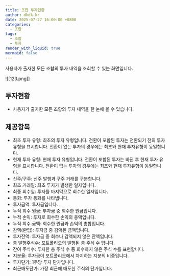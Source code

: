 ```yaml
---
title: 조합 투자현황
author: dkdk.kr
date: 2025-07-27 16:00:00 +0800
categories:
  - 조합
tags:
  - 조합
  - 투자
render_with_liquid: true
mermaid: false
---
```

사용자가 출자한 모든 조합의 투자 내역을 조회할 수 있는 화면입니다. 

![[123.png]]


## 투자현황
- 사용자가 출자한 모든 조합의 투자 내역을 한 눈에 볼 수 있습니다. 

## 제공항목
- 최초 투자 유형: 최초의 투자 유형입니다. 전환이 포함된 투자는 전환되기 전의 투자 유형을 표시합니다. 전환이 없는 투자의 경우에는 최초와 현재 투자유형이 동일합니다.
- 현재 투자 유형: 현재 투자 유형입니다. 전환이 포함된 투자는 바뀐 후 현재 투자 유형을 표시합니다. 전환이 없는 투자의 경우에는 최초와 현재 투자유형이 동일합니다.
- 신주/구주: 신주 발행과 구주 거래를 구분합니다.
- 최초 거래일: 최초 투자가 발생한 일자입니다.
- 최종 회수일: 투자를 마지막으로 회수한 일자입니다. 
- 통화: 투자 통화를 나타냅니다.
- 투자금액: 투자금입니다.
- 누적 회수 원금: 투자금 중 회수한 원금입니다.
- 누적 손익: 투자로 회수한 손익의 총액입니다.
- 누적 회수 금액: 회수한 원금과 손익의 총합입니다.
- 감액(환입): 투자금 중 감액된 금액입니다.
- 투자잔액: 투자금 중 회수나 감액되지 않은 잔액입니다.
- 총 발행주식수: 포트폴리오의 발행된 총 주식 수 입니다.
- 잔여 주식수: 투자한 총 주식 수 중 회수하지 않은 주식 수를 표현합니다.
- 지분율: 투자금이 포트폴리오에서 차지하는 지분의 비중입니다.
- 투자단가: 1주당 투자 단가입니다.
- 최근매도단가: 가장 최근에 매도한 주식의 단가입니다.
